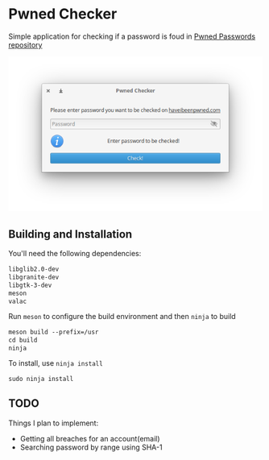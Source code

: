 # Pwned Checker

Simple application for checking if a password is foud in [Pwned Passwords repository](https://haveibeenpwned.com/)

![Screenshot](data/screenshot_0.png)

## Building and Installation

You'll need the following dependencies:

```
libglib2.0-dev
libgranite-dev
libgtk-3-dev
meson
valac
```


Run `meson` to configure the build environment and then `ninja` to build

```
meson build --prefix=/usr
cd build
ninja
```

To install, use `ninja install`

```
sudo ninja install
```

## TODO
Things I plan to implement:
 - Getting all breaches for an account(email)
 - Searching password by range using SHA-1
